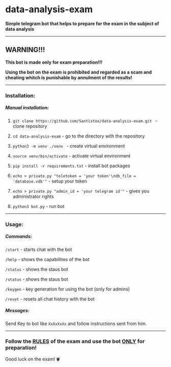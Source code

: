 # data-analysis-exam

**Simple telegram bot that helps to prepare for the exam in the subject of data analysis**

------

## WARNING!!!

**This bot is made only for exam preparation!!!**

**Using the bot on the exam is prohibited and regarded as a scam and cheating whitch is punishable by annulment of the results!**

------

### Installation:

##### Manual installation:

1. `git clone https://github.com/Santistox/data-analysis-exam.git ` - clone repository
2. `cd data-analysis-exam` - go to the directory with the repository

3. `python3 -m venv ./venv ` - create virtual environment
4. `source venv/bin/activate` - activate virtual environment
5. `pip install -r requirements.txt` - install bot packages
6. `echo > private.py "teletoken = 'your token'\ndb_file = 'database.vdb'"` - setup your token
7. `echo > private.py "admin_id = 'your telegram id'"` - gives you administrator rights
8. `python3 bot.py` - run bot

------

### Usage:

##### Commands:

`/start` - starts chat with the bot

`/help` - shows the capabilities of the bot

`/status` - shows the staus bot

`/status` - shows the staus bot

`/keygen` - key generation for using the bot (only for admins)

`/reset` - resets all chat history with the bot

##### Messages:

Send Key to bot like `XxXxXxXx`  and follow instructions sent from him.

------
### Follow the <u>RULES</u> of the exam and use the bot <u>ONLY</u> for preparation!

Good luck on the exam! 🍀